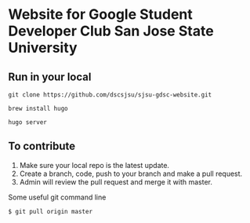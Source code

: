 # Website for Google Student Developer Club San Jose State University


## Run in your local

```
git clone https://github.com/dscsjsu/sjsu-gdsc-website.git 
```

```
brew install hugo
```

```
hugo server
```


## To contribute

1. Make sure your local repo is the latest update.
2. Create a branch, code, push to your branch and make a pull request. 
3. Admin will review the pull request and merge it with master. 

Some useful git command line

```
$ git pull origin master
```
